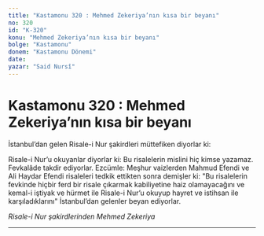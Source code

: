 ```yaml
---
title: "Kastamonu 320 : Mehmed Zekeriya’nın kısa bir beyanı"
no: 320
id: "K-320"
konu: "Mehmed Zekeriya’nın kısa bir beyanı"
bolge: "Kastamonu"
donem: "Kastamonu Dönemi"
date: 
yazar: "Said Nursî"
---
```


# Kastamonu 320 : Mehmed Zekeriya’nın kısa bir beyanı

İstanbul’dan gelen Risale-i Nur şakirdleri müttefiken diyorlar ki:

Risale-i Nur’u okuyanlar diyorlar ki: Bu risalelerin mislini hiç kimse yazamaz. Fevkalâde takdir ediyorlar. Ezcümle: Meşhur vaizlerden Mahmud Efendi ve Ali Haydar Efendi risaleleri tedkik ettikten sonra demişler ki: "Bu risalelerin fevkinde hiçbir ferd bir risale çıkarmak kabiliyetine haiz olamayacağını ve kemal-i iştiyak ve hürmet ile Risale-i Nur’u okuyup hayret ve istihsan ile karşıladıklarını" İstanbul’dan gelenler beyan ediyorlar.

*Risale-i Nur şakirdlerinden*
*Mehmed Zekeriya*

***
